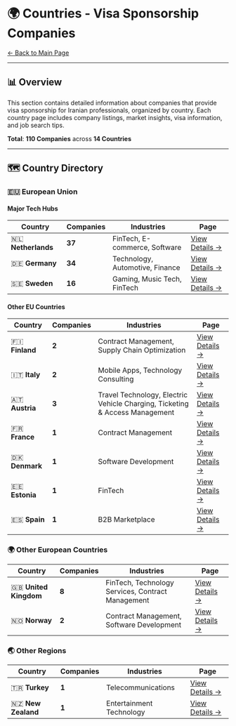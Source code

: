 # 🌍 Countries - Visa Sponsorship Companies

[← Back to Main Page](../README.md)

---

## 📊 Overview

This section contains detailed information about companies that provide visa sponsorship for Iranian professionals, organized by country. Each country page includes company listings, market insights, visa information, and job search tips.

**Total**: **110 Companies** across **14 Countries**

---

## 🗺️ Country Directory

### 🇪🇺 European Union

#### Major Tech Hubs

| Country | Companies | Industries | Page |
|---------|-----------|------------|------|
| 🇳🇱 **Netherlands** | **37** | FinTech, E-commerce, Software | [View Details →](countries/netherlands.md) |
| 🇩🇪 **Germany** | **34** | Technology, Automotive, Finance | [View Details →](countries/germany.md) |
| 🇸🇪 **Sweden** | **16** | Gaming, Music Tech, FinTech | [View Details →](countries/sweden.md) |

#### Other EU Countries

| Country | Companies | Industries | Page |
|---------|-----------|------------|------|
| 🇫🇮 **Finland** | **2** | Contract Management, Supply Chain Optimization | [View Details →](countries/finland.md) |
| 🇮🇹 **Italy** | **2** | Mobile Apps, Technology Consulting | [View Details →](countries/italy.md) |
| 🇦🇹 **Austria** | **3** | Travel Technology, Electric Vehicle Charging, Ticketing & Access Management | [View Details →](countries/austria.md) |
| 🇫🇷 **France** | **1** | Contract Management | [View Details →](countries/france.md) |
| 🇩🇰 **Denmark** | **1** | Software Development | [View Details →](countries/denmark.md) |
| 🇪🇪 **Estonia** | **1** | FinTech | [View Details →](countries/estonia.md) |
| 🇪🇸 **Spain** | **1** | B2B Marketplace | [View Details →](countries/spain.md) |

### 🌍 Other European Countries

| Country | Companies | Industries | Page |
|---------|-----------|------------|------|
| 🇬🇧 **United Kingdom** | **8** | FinTech, Technology Services, Contract Management | [View Details →](countries/united-kingdom.md) |
| 🇳🇴 **Norway** | **2** | Contract Management, Software Development | [View Details →](countries/norway.md) |

### 🌏 Other Regions

| Country | Companies | Industries | Page |
|---------|-----------|------------|------|
| 🇹🇷 **Turkey** | **1** | Telecommunications | [View Details →](countries/turkey.md) |
| 🇳🇿 **New Zealand** | **1** | Entertainment Technology | [View Details →](countries/new-zealand.md) |
